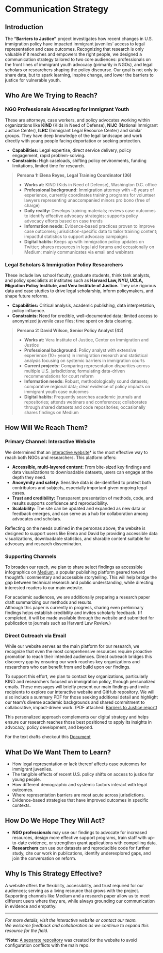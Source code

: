 # Communication Strategy

## Introduction

The **“Barriers to Justice”** project investigates how recent changes in U.S.
immigration policy have impacted immigrant juveniles’ access to legal
representation and case outcomes. Recognizing that research is only valuable if
it reaches and empowers the right people, we designed a communication strategy
tailored to two core audiences: professionals on the front lines of immigrant
youth advocacy (primarily in NGOs), and legal scholars or researchers shaping
the policy discourse. Our goal is not only to share data, but to spark learning,
inspire change, and lower the barriers to justice for vulnerable youth.

## Who Are We Trying to Reach?

### NGO Professionals Advocating for Immigrant Youth

These are attorneys, case workers, and policy advocates working within
organizations like **KIND** (Kids in Need of Defense), **NIJC** (National Immigrant
Justice Center), **ILRC** (Immigrant Legal Resource Center) and similar groups.
They have deep knowledge of the legal landscape
and work directly with young people facing deportation or seeking protection.

- **Capabilities:** Legal expertise, direct service delivery, policy engagement,
  rapid problem-solving.
- **Constraints:** High caseloads, shifting policy environments, funding
  limitations, limited time for research.

> **Persona 1: Elena Reyes, Legal Training Coordinator (36)**  
>
> - **Works at:** KIND (Kids in Need of Defense), Washington D.C. office  
> - **Professional background:** Immigration attorney with ~8 years of experience,
>   currently coordinates training programs for volunteer lawyers representing
>   unaccompanied minors pro bono (free of charge)  
> - **Daily reality:** Develops training materials; reviews case outcomes to identify
>   effective advocacy strategies; supports policy advocacy efforts based on case
>   trends  
> - **Information needs:** Evidence-based practices proven to improve case outcomes;
>   jurisdiction-specific data to tailor training content; impactful statistics to
>   support advocacy campaigns  
> - **Digital habits:** Keeps up with immigration policy updates on Twitter; shares
>   resources in legal aid forums and occasionally on Medium; mainly communicates
>   via email and webinars  

### Legal Scholars & Immigration Policy Researchers

These include law school faculty, graduate students, think tank analysts, and
policy specialists at institutes such as **Harvard Law, NYU, UCLA, Migration
Policy Institute, and Vera Institute of Justice.** They use rigorous data and
case studies to drive legal scholarship, inform policymakers, and shape future
reforms.

- **Capabilities:** Critical analysis, academic publishing, data interpretation,
  policy influence.
- **Constraints:** Need for credible, well-documented data; limited access to
  anonymized juvenile case files; time spent on data cleaning.

> **Persona 2: David Wilson, Senior Policy Analyst (42)**  
>
> - **Works at:** Vera Institute of Justice, Center on Immigration and Justice
> - **Professional background:** Policy analyst with extensive experience (10+ years)
>   in immigration research and statistical analysis focusing on systemic barriers
>   in immigration courts  
> - **Current projects:** Comparing representation disparities across multiple U.S.
>   jurisdictions; formulating data-driven recommendations for court reform
> - **Information needs:** Robust, methodologically sound datasets; comparative
>   regional data; clear evidence of policy impacts on immigrant youth case outcomes
> - **Digital habits:** Frequently searches academic journals and repositories; attends
>   webinars and conferences; collaborates through shared datasets and code
>   repositories; occasionally shares findings on Medium

## How Will We Reach Them?

### Primary Channel: Interactive Website

We determined that an [interactive website][1]* is the most effective way to reach
both NGOs and researchers. This platform offers:

- **Accessible, multi-layered content:** From bite-sized key findings and data
  visualizations to downloadable datasets, users can engage at the depth they need.
- **Anonymity and safety:** Sensitive data is de-identified to protect both
  contributors and subjects, especially important given ongoing legal cases.
- **Trust and credibility:** Transparent presentation of methods, code, and
  results supports confidence and reproducibility.
- **Scalability:** The site can be updated and expanded as new data or feedback
  emerges, and can serve as a hub for collaboration among advocates and scholars.

Reflecting on the needs outlined in the personas above, the website is designed to
support users like Elena and David by providing accessible data visualizations,
downloadable statistics, and sharable content suitable for advocacy and
research dissemination.

[1]:https://barrierstojustice.me

### Supporting Channels

To broaden our reach, we plan to share select findings as accessible
infographics on [Medium][2], a popular publishing platform geared toward
thoughtful commentary and accessible storytelling.
This will help bridge the gap between technical research
and public understanding, while directing interested readers to our main website.

For academic audiences, we are additionally preparing a research paper draft
summarizing our methods and results.  
Although this paper is currently in
progress, sharing even preliminary findings helps establish credibility and
invites scholarly feedback. (If completed, it will be made available through the
website and submitted for publication to journals such as Harvard Law Review.)

[2]:https://medium.com/

### Direct Outreach via Email

While our website serves as the main platform for our research, we recognize that
even the most comprehensive resources require proactive promotion to reach their
intended audiences. Direct outreach bridges this discovery gap by ensuring our
work reaches key organizations and researchers who can benefit from and build
upon our findings.

To support this effort, we plan to contact key organizations, particularly KIND and
researchers focused on immigration policy, through personalized emails. These
messages will briefly present our main findings and invite recipients to explore
our interactive website and GitHub repository. We will also include a summary PDF
for those seeking additional detail and highlight our team’s diverse academic
backgrounds and shared commitment to collaborative, impact-driven work.
(PDF attached: [Barriers to Justice report][5])

This personalized approach complements our digital strategy and helps ensure our
research reaches those best positioned to apply its insights in advocacy, policy
development, and beyond.

For the text drafts checkout this [Document][4]

[4]:https://docs.google.com/document/d/1Avwb9M8sb1oPIryZJnwRTQ5xs7UzTmSVQUoEo652aZs/edit?tab=t.0
[5]:https://github.com/user-attachments/files/21724683/Barriers.to.Justice.pdf

## What Do We Want Them to Learn?

- How legal representation or lack thereof affects case outcomes for immigrant
  juveniles.
- The tangible effects of recent U.S. policy shifts on access to justice for
  young people.
- How different demographic and systemic factors interact with legal outcomes.
- Where representation barriers are most acute across jurisdictions.
- Evidence-based strategies that have improved outcomes in specific contexts.

## How Do We Hope They Will Act?

- **NGO professionals** may use our findings to advocate for increased resources,
  design more effective support programs, train staff with up-to-date evidence,
  or strengthen grant applications with compelling data.
- **Researchers** can use our datasets and reproducible code for further study,
  cite our work in publications, identify underexplored gaps, and join the
  conversation on reform.

## Why Is This Strategy Effective?

A website offers the flexibility, accessibility, and trust required for our
audiences; serving as a living resource that grows with the project.  
Supporting
channels like Medium and a research paper allow us to meet different users
where they are, while always grounding our communication in evidence and empathy.

---

*For more details, visit the interactive website or contact our team.  
We welcome feedback and collaboration as we continue to expand this resource
for the field.*

***Note:** [A separate repository][3] was created for the website to avoid configuration
conflicts with the main repo.

[3]:https://github.com/RamonColmenares/ET6-CDSP-group-19-repo-web
